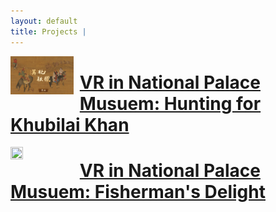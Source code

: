```yaml
---
layout: default
title: Projects | 
---
```

<a href="/hunting.html">
    <img src = "/images/huntingCover.jpg"
        style = "float: left;
                overflow: auto;
                width: 20%;
                height: 20%;
                padding-right: 10px">
</a>

# [VR in National Palace Musuem: Hunting for Khubilai Khan](hunting.md)

<a href="/fishing.html">
    <img src = "/images/fishingCover.png"
        style = "float: left;
                overflow: auto;
                width: 20%;
                height: 20%;
                padding-right: 10px">
</a>

# [VR in National Palace Musuem: Fisherman's Delight](fishing.md)

